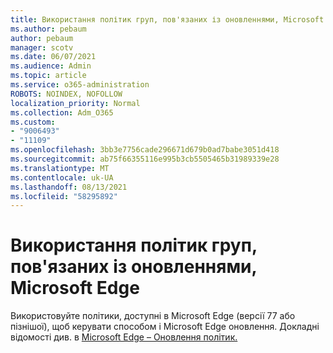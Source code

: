 ```yaml
---
title: Використання політик груп, пов'язаних із оновленнями, Microsoft Edge
ms.author: pebaum
author: pebaum
manager: scotv
ms.date: 06/07/2021
ms.audience: Admin
ms.topic: article
ms.service: o365-administration
ROBOTS: NOINDEX, NOFOLLOW
localization_priority: Normal
ms.collection: Adm_O365
ms.custom:
- "9006493"
- "11109"
ms.openlocfilehash: 3bb3e7756cade296671d679b0ad7babe3051d418
ms.sourcegitcommit: ab75f66355116e995b3cb5505465b31989339e28
ms.translationtype: MT
ms.contentlocale: uk-UA
ms.lasthandoff: 08/13/2021
ms.locfileid: "58295892"
---
```

# <a name="use-update-related-group-policies-available-in-microsoft-edge"></a>Використання політик груп, пов'язаних із оновленнями, Microsoft Edge

Використовуйте політики, доступні в Microsoft Edge (версії 77 або пізнішої), щоб керувати способом і Microsoft Edge оновлення. Докладні відомості див. в [Microsoft Edge – Оновлення політик.](https://docs.microsoft.com/DeployEdge/microsoft-edge-update-policies#available-policies)